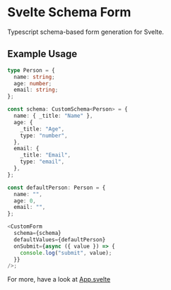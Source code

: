 # Svelte Schema Form

Typescript schema-based form generation for Svelte.

## Example Usage

```ts
type Person = {
  name: string;
  age: number;
  email: string;
};

const schema: CustomSchema<Person> = {
  name: { _title: "Name" },
  age: {
    _title: "Age",
    type: "number",
  },
  email: {
    _title: "Email",
    type: "email",
  },
};

const defaultPerson: Person = {
  name: "",
  age: 0,
  email: "",
};

<CustomForm
  schema={schema}
  defaultValues={defaultPerson}
  onSubmit={async ({ value }) => {
    console.log("submit", value);
  }}
/>;
```

For more, have a look at [App.svelte](/src/App.svelte)
